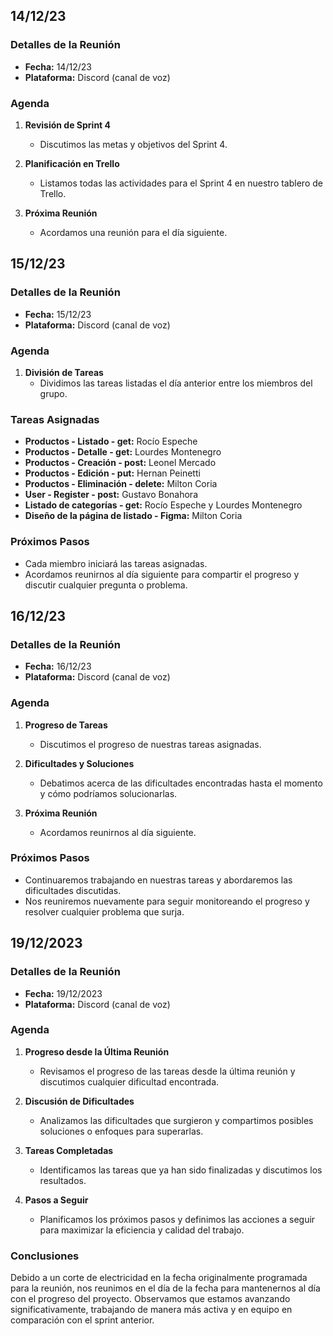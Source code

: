 ## 14/12/23

### Detalles de la Reunión

- **Fecha:** 14/12/23
- **Plataforma:** Discord (canal de voz)

### Agenda

1. **Revisión de Sprint 4**
   - Discutimos las metas y objetivos del Sprint 4.

2. **Planificación en Trello**
   - Listamos todas las actividades para el Sprint 4 en nuestro tablero de Trello.

3. **Próxima Reunión**
   - Acordamos una reunión para el día siguiente.



## 15/12/23

### Detalles de la Reunión

- **Fecha:** 15/12/23
- **Plataforma:** Discord (canal de voz)

### Agenda

1. **División de Tareas**
   - Dividimos las tareas listadas el día anterior entre los miembros del grupo.

### Tareas Asignadas

- **Productos - Listado - get:** Rocío Espeche
- **Productos - Detalle - get:** Lourdes Montenegro
- **Productos - Creación - post:** Leonel Mercado
- **Productos - Edición - put:** Hernan Peinetti
- **Productos - Eliminación - delete:** Milton Coria
- **User - Register - post:** Gustavo Bonahora
- **Listado de categorías - get:** Rocío Espeche y Lourdes Montenegro
- **Diseño de la página de listado - Figma:** Milton Coria

### Próximos Pasos

- Cada miembro iniciará las tareas asignadas.
- Acordamos reunirnos al día siguiente para compartir el progreso y discutir cualquier pregunta o problema.



## 16/12/23

### Detalles de la Reunión

- **Fecha:** 16/12/23
- **Plataforma:** Discord (canal de voz)

### Agenda

1. **Progreso de Tareas**
   - Discutimos el progreso de nuestras tareas asignadas.

2. **Dificultades y Soluciones**
   - Debatimos acerca de las dificultades encontradas hasta el momento y cómo podríamos solucionarlas.

3. **Próxima Reunión**
   - Acordamos reunirnos al día siguiente.

### Próximos Pasos

- Continuaremos trabajando en nuestras tareas y abordaremos las dificultades discutidas.
- Nos reuniremos nuevamente para seguir monitoreando el progreso y resolver cualquier problema que surja.



## 19/12/2023

### Detalles de la Reunión

- **Fecha:** 19/12/2023
- **Plataforma:** Discord (canal de voz)

### Agenda

1. **Progreso desde la Última Reunión**
   - Revisamos el progreso de las tareas desde la última reunión y discutimos cualquier dificultad encontrada.

2. **Discusión de Dificultades**
   - Analizamos las dificultades que surgieron y compartimos posibles soluciones o enfoques para superarlas.

3. **Tareas Completadas**
   - Identificamos las tareas que ya han sido finalizadas y discutimos los resultados.

4. **Pasos a Seguir**
   - Planificamos los próximos pasos y definimos las acciones a seguir para maximizar la eficiencia y calidad del trabajo.

### Conclusiones

Debido a un corte de electricidad en la fecha originalmente programada para la reunión, nos reunimos en el día de la fecha para mantenernos al día con el progreso del proyecto. Observamos que estamos avanzando significativamente, trabajando de manera más activa y en equipo en comparación con el sprint anterior.
